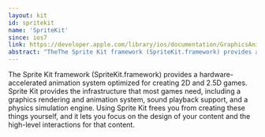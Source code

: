 ```yaml
---
layout: kit
id: spritekit
name: 'SpriteKit'
since: ios7
link: https://developer.apple.com/library/ios/documentation/GraphicsAnimation/Conceptual/SpriteKit_PG/Introduction/Introduction.html#//apple_ref/doc/uid/TP40013043
abstract: "TheThe Sprite Kit framework (SpriteKit.framework) provides a hardware-accelerated animation system optimized for creating 2D and 2.5D games. Sprite Kit provides the infrastructure that most games need, including a graphics rendering and animation system, sound playback support, and a physics simulation engine. Using Sprite Kit frees you from creating these things yourself, and it lets you focus on the design of your content and the high-level interactions for that content."
---
```


The Sprite Kit framework (SpriteKit.framework) provides a hardware-accelerated animation system optimized for creating 2D and 2.5D games. Sprite Kit provides the infrastructure that most games need, including a graphics rendering and animation system, sound playback support, and a physics simulation engine. Using Sprite Kit frees you from creating these things yourself, and it lets you focus on the design of your content and the high-level interactions for that content.
